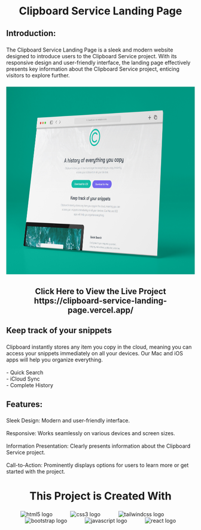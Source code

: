 <h1 align="center">Clipboard Service Landing Page</h1>

###

<h2 align="left">Introduction:</h2>

###

<p align="left">The Clipboard Service Landing Page is a sleek and modern website designed to introduce users to the Clipboard Service project. With its responsive design and user-friendly interface, the landing page effectively presents key information about the Clipboard Service project, enticing visitors to explore further.</p>

###

<div align="center">
  <img height="500" src="https://github.com/Shakilkhan223/Clipboard-Service-landing-page/blob/main/images/previewclipboard.jpg?raw=true"  />
</div>

###

<h2 align="center">Click Here to View the Live Project https://clipboard-service-landing-page.vercel.app/</h2>

###

<h2 align="left">Keep track of your snippets</h2>

###

<p align="left">Clipboard instantly stores any item you copy in the cloud, meaning you can access your snippets immediately on all your devices. Our Mac and iOS apps will help you organize everything.<br><br>- Quick Search<br>- iCloud Sync<br>- Complete History</p>

###

<h2 align="left">Features:</h2>

###

<p align="left">Sleek Design: Modern and user-friendly interface.<br><br>Responsive: Works seamlessly on various devices and screen sizes.<br><br>Information Presentation: Clearly presents information about the Clipboard Service project.<br><br>Call-to-Action: Prominently displays options for users to learn more or get started with the project.</p>

###

<h1 align="center">This Project is Created With</h1>

###

<div align="center">
  <img src="https://skillicons.dev/icons?i=html" height="40" alt="html5 logo"  />
  <img width="40" />
  <img src="https://cdn.jsdelivr.net/gh/devicons/devicon/icons/css3/css3-original.svg" height="40" alt="css3 logo"  />
  <img width="40" />
  <img src="https://cdn.jsdelivr.net/gh/devicons/devicon/icons/tailwindcss/tailwindcss-original-wordmark.svg" height="40" alt="tailwindcss logo"  />
  <img width="40" />
  <img src="https://cdn.jsdelivr.net/gh/devicons/devicon/icons/bootstrap/bootstrap-original.svg" height="40" alt="bootstrap logo"  />
  <img width="40" />
  <img src="https://cdn.jsdelivr.net/gh/devicons/devicon/icons/javascript/javascript-original.svg" height="40" alt="javascript logo"  />
  <img width="40" />
  <img src="https://cdn.jsdelivr.net/gh/devicons/devicon/icons/react/react-original.svg" height="40" alt="react logo"  />
</div>

###
